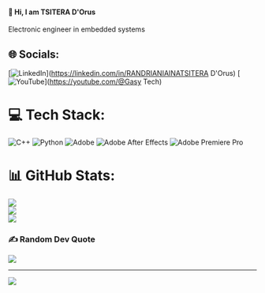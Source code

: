 #### 💫 Hi, I am TSITERA D'Orus
Electronic engineer  in embedded systems


## 🌐 Socials:
[![LinkedIn](https://img.shields.io/badge/LinkedIn-%230077B5.svg?logo=linkedin&logoColor=white)](https://linkedin.com/in/RANDRIANIAINATSITERA D'Orus) [![YouTube](https://img.shields.io/badge/YouTube-%23FF0000.svg?logo=YouTube&logoColor=white)](https://youtube.com/@Gasy Tech) 

# 💻 Tech Stack:
![C++](https://img.shields.io/badge/c++-%2300599C.svg?style=for-the-badge&logo=c%2B%2B&logoColor=white) ![Python](https://img.shields.io/badge/python-3670A0?style=for-the-badge&logo=python&logoColor=ffdd54) ![Adobe](https://img.shields.io/badge/adobe-%23FF0000.svg?style=for-the-badge&logo=adobe&logoColor=white) ![Adobe After Effects](https://img.shields.io/badge/Adobe%20After%20Effects-9999FF.svg?style=for-the-badge&logo=Adobe%20After%20Effects&logoColor=white) ![Adobe Premiere Pro](https://img.shields.io/badge/Adobe%20Premiere%20Pro-9999FF.svg?style=for-the-badge&logo=Adobe%20Premiere%20Pro&logoColor=white)
# 📊 GitHub Stats:
![](https://github-readme-stats.vercel.app/api?username=dorusrdt&theme=dark&hide_border=false&include_all_commits=true&count_private=true)<br/>
![](https://github-readme-streak-stats.herokuapp.com/?user=dorusrdt&theme=dark&hide_border=false)<br/>
![](https://github-readme-stats.vercel.app/api/top-langs/?username=dorusrdt&theme=dark&hide_border=false&include_all_commits=true&count_private=true&layout=compact)

### ✍️ Random Dev Quote
![](https://quotes-github-readme.vercel.app/api?type=horizontal&theme=radical)

---
[![](https://visitcount.itsvg.in/api?id=dorusrdt&icon=0&color=0)](https://visitcount.itsvg.in)

<!-- Proudly created with GPRM ( https://gprm.itsvg.in ) -->
